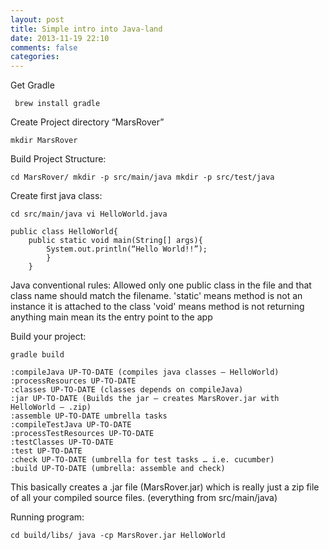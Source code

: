 ```yaml
---
layout: post
title: Simple intro into Java-land
date: 2013-11-19 22:10
comments: false
categories: 
---
```


Get Gradle

	 brew install gradle

Create Project directory “MarsRover”

	mkdir MarsRover	

Build Project Structure:

	cd MarsRover/ mkdir -p src/main/java mkdir -p src/test/java

Create first java class:

	cd src/main/java vi HelloWorld.java

	public class HelloWorld{ 
		public static void main(String[] args){ 
			System.out.println(“Hello World!!”);
			}
		}

Java conventional rules: 
 Allowed only one public class in the file and that class name should match the filename. 
 'static' means method is not an instance it is attached to the class 
 'void' means method is not returning anything main mean its the entry point to the app

Build your project: 

	gradle build

	:compileJava UP-TO-DATE (compiles java classes – HelloWorld) :processResources UP-TO-DATE 
	:classes UP-TO-DATE (classes depends on compileJava) 
	:jar UP-TO-DATE (Builds the jar – creates MarsRover.jar with HelloWorld – .zip) 
	:assemble UP-TO-DATE umbrella tasks 
	:compileTestJava UP-TO-DATE 
	:processTestResources UP-TO-DATE 
	:testClasses UP-TO-DATE 
	:test UP-TO-DATE 
	:check UP-TO-DATE (umbrella for test tasks … i.e. cucumber) 
	:build UP-TO-DATE (umbrella: assemble and check)

This basically creates a .jar file (MarsRover.jar) which is really just a zip file of all your compiled source files. (everything from src/main/java)

Running program: 

	cd build/libs/ java -cp MarsRover.jar HelloWorld
